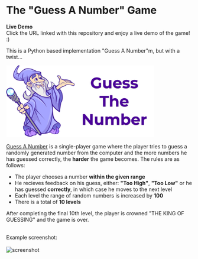 # The "Guess A Number" Game

<b>Live Demo</b>
<br>
Click the URL linked with this repository and enjoy a live demo of the game! :)

<p>This is a Python based implementation "Guess A Number"m, but with a twist...</p>
<img alt ="Image" width="400px" src="https://raw.githubusercontent.com/thiagodnf/guess-the-number/master/images/logo.png?token=AAG9XwrL-t72tifQ-eA47lewNBqqV9Nwks5cDnuJwA%3D%3D"></img>

<p><a href="https://computersciencewiki.org/index.php/Guess_a_number" target="_blank">Guess A Number</a> is a single-player game where the player tries to guess a randomly generated number from the computer and the more numbers he has guessed correctly,  the <b>harder</b> the game becomes. The rules are as follows:</p>

<ul>
  <li>The player chooses a number <b>within the given range</b></li>
  <li>He recieves feedback on his guess, either: <b>"Too High"</b>, <b>"Too Low"</b> or he has guessed <b>correctly</b>, in which case he moves to the next level</li>
  <li>Each level the range of random numbers is increased by <b>100</b></li>
  <li>There is a total of <b>10 levels</b></li>
</ul>

<p>After completing the final 10th level, the player is crowned "THE KING OF GUESSING" and the game is over.</p>
<br>
<div>Example screenshot:</div>
<br>
<img alt="screenshot" width="400px" src="https://github.com/kimin8/GuessANumber/assets/126898516/4133733b-098a-460f-8ac2-ff3445df83f2"></img>

